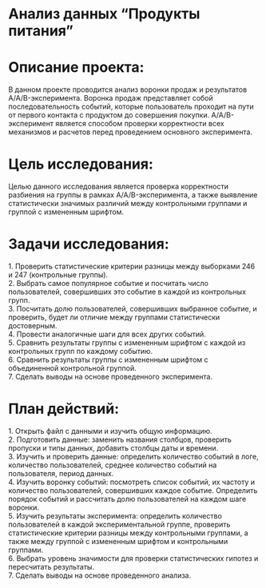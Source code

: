 # Анализ данных “Продукты питания”

# Описание проекта:  
В данном проекте проводится анализ воронки продаж и результатов A/A/B-эксперимента. Воронка продаж представляет собой последовательность событий, которые пользователь проходит на пути от первого контакта с продуктом до совершения покупки. A/A/B-эксперимент является способом проверки корректности всех механизмов и расчетов перед проведением основного эксперимента.

# Цель исследования:  
Целью данного исследования является проверка корректности разбиения на группы в рамках A/A/B-эксперимента, а также выявление статистически значимых различий между контрольными группами и группой с измененным шрифтом.

# Задачи исследования:  
1\. Проверить статистические критерии разницы между выборками 246 и 247 (контрольные группы).  
2\. Выбрать самое популярное событие и посчитать число пользователей, совершивших это событие в каждой из контрольных групп.  
3\. Посчитать долю пользователей, совершивших выбранное событие, и проверить, будет ли отличие между группами статистически достоверным.  
4\. Провести аналогичные шаги для всех других событий.  
5\. Сравнить результаты группы с измененным шрифтом с каждой из контрольных групп по каждому событию.  
6\. Сравнить результаты группы с измененным шрифтом с объединенной контрольной группой.  
7\. Сделать выводы на основе проведенного эксперимента.

# План действий:  
1\. Открыть файл с данными и изучить общую информацию.  
2\. Подготовить данные: заменить названия столбцов, проверить пропуски и типы данных, добавить столбцы даты и времени.  
3\. Изучить и проверить данные: определить количество событий в логе, количество пользователей, среднее количество событий на пользователя, период данных.  
4\. Изучить воронку событий: посмотреть список событий, их частоту и количество пользователей, совершивших каждое событие. Определить порядок событий и рассчитать долю пользователей на каждом шаге воронки.  
5\. Изучить результаты эксперимента: определить количество пользователей в каждой экспериментальной группе, проверить статистические критерии разницы между контрольными группами, а также между группой с измененным шрифтом и контрольными группами.  
6\. Выбрать уровень значимости для проверки статистических гипотез и пересчитать результаты.  
7\. Сделать выводы на основе проведенного анализа.  
